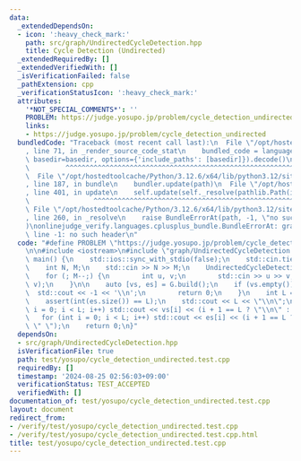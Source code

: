 ```yaml
---
data:
  _extendedDependsOn:
  - icon: ':heavy_check_mark:'
    path: src/graph/UndirectedCycleDetection.hpp
    title: Cycle Detection (Undirected)
  _extendedRequiredBy: []
  _extendedVerifiedWith: []
  _isVerificationFailed: false
  _pathExtension: cpp
  _verificationStatusIcon: ':heavy_check_mark:'
  attributes:
    '*NOT_SPECIAL_COMMENTS*': ''
    PROBLEM: https://judge.yosupo.jp/problem/cycle_detection_undirected
    links:
    - https://judge.yosupo.jp/problem/cycle_detection_undirected
  bundledCode: "Traceback (most recent call last):\n  File \"/opt/hostedtoolcache/Python/3.12.6/x64/lib/python3.12/site-packages/onlinejudge_verify/documentation/build.py\"\
    , line 71, in _render_source_code_stat\n    bundled_code = language.bundle(stat.path,\
    \ basedir=basedir, options={'include_paths': [basedir]}).decode()\n          \
    \         ^^^^^^^^^^^^^^^^^^^^^^^^^^^^^^^^^^^^^^^^^^^^^^^^^^^^^^^^^^^^^^^^^^^^^^^^^^^^^^^^^\n\
    \  File \"/opt/hostedtoolcache/Python/3.12.6/x64/lib/python3.12/site-packages/onlinejudge_verify/languages/cplusplus.py\"\
    , line 187, in bundle\n    bundler.update(path)\n  File \"/opt/hostedtoolcache/Python/3.12.6/x64/lib/python3.12/site-packages/onlinejudge_verify/languages/cplusplus_bundle.py\"\
    , line 401, in update\n    self.update(self._resolve(pathlib.Path(included), included_from=path))\n\
    \                ^^^^^^^^^^^^^^^^^^^^^^^^^^^^^^^^^^^^^^^^^^^^^^^^^^^^^^^^^\n \
    \ File \"/opt/hostedtoolcache/Python/3.12.6/x64/lib/python3.12/site-packages/onlinejudge_verify/languages/cplusplus_bundle.py\"\
    , line 260, in _resolve\n    raise BundleErrorAt(path, -1, \"no such header\"\
    )\nonlinejudge_verify.languages.cplusplus_bundle.BundleErrorAt: graph/UndirectedCycleDetection.hpp:\
    \ line -1: no such header\n"
  code: "#define PROBLEM \"https://judge.yosupo.jp/problem/cycle_detection_undirected\"\
    \n\n#include <iostream>\n#include \"graph/UndirectedCycleDetection.hpp\"\n\nint\
    \ main() {\n    std::ios::sync_with_stdio(false);\n    std::cin.tie(nullptr);\n\
    \    int N, M;\n    std::cin >> N >> M;\n    UndirectedCycleDetection G(N);\n\
    \    for (; M--;) {\n        int u, v;\n        std::cin >> u >> v;\n        G.add_edge(u,\
    \ v);\n    }\n\n    auto [vs, es] = G.build();\n    if (vs.empty()) {\n      \
    \  std::cout << -1 << '\\n';\n        return 0;\n    }\n    int L = vs.size();\n\
    \    assert(int(es.size()) == L);\n    std::cout << L << \"\\n\";\n    for (int\
    \ i = 0; i < L; i++) std::cout << vs[i] << (i + 1 == L ? \"\\n\" : \" \");\n \
    \   for (int i = 0; i < L; i++) std::cout << es[i] << (i + 1 == L ? \"\\n\" :\
    \ \" \");\n    return 0;\n}"
  dependsOn:
  - src/graph/UndirectedCycleDetection.hpp
  isVerificationFile: true
  path: test/yosupo/cycle_detection_undirected.test.cpp
  requiredBy: []
  timestamp: '2024-08-25 02:56:03+09:00'
  verificationStatus: TEST_ACCEPTED
  verifiedWith: []
documentation_of: test/yosupo/cycle_detection_undirected.test.cpp
layout: document
redirect_from:
- /verify/test/yosupo/cycle_detection_undirected.test.cpp
- /verify/test/yosupo/cycle_detection_undirected.test.cpp.html
title: test/yosupo/cycle_detection_undirected.test.cpp
---
```

